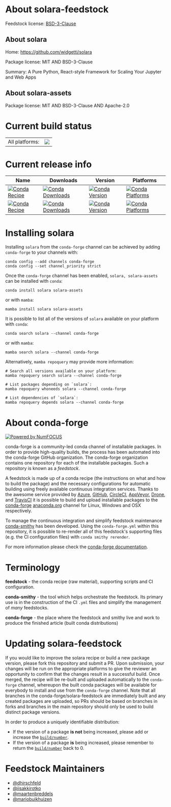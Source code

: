 About solara-feedstock
======================

Feedstock license: [BSD-3-Clause](https://github.com/conda-forge/solara-feedstock/blob/main/LICENSE.txt)


About solara
------------

Home: https://github.com/widgetti/solara

Package license: MIT AND BSD-3-Clause

Summary: A Pure Python, React-style Framework for Scaling Your Jupyter and Web Apps

About solara-assets
-------------------



Package license: MIT AND BSD-3-Clause AND Apache-2.0

Current build status
====================


<table><tr><td>All platforms:</td>
    <td>
      <a href="https://dev.azure.com/conda-forge/feedstock-builds/_build/latest?definitionId=19824&branchName=main">
        <img src="https://dev.azure.com/conda-forge/feedstock-builds/_apis/build/status/solara-feedstock?branchName=main">
      </a>
    </td>
  </tr>
</table>

Current release info
====================

| Name | Downloads | Version | Platforms |
| --- | --- | --- | --- |
| [![Conda Recipe](https://img.shields.io/badge/recipe-solara-green.svg)](https://anaconda.org/conda-forge/solara) | [![Conda Downloads](https://img.shields.io/conda/dn/conda-forge/solara.svg)](https://anaconda.org/conda-forge/solara) | [![Conda Version](https://img.shields.io/conda/vn/conda-forge/solara.svg)](https://anaconda.org/conda-forge/solara) | [![Conda Platforms](https://img.shields.io/conda/pn/conda-forge/solara.svg)](https://anaconda.org/conda-forge/solara) |
| [![Conda Recipe](https://img.shields.io/badge/recipe-solara--assets-green.svg)](https://anaconda.org/conda-forge/solara-assets) | [![Conda Downloads](https://img.shields.io/conda/dn/conda-forge/solara-assets.svg)](https://anaconda.org/conda-forge/solara-assets) | [![Conda Version](https://img.shields.io/conda/vn/conda-forge/solara-assets.svg)](https://anaconda.org/conda-forge/solara-assets) | [![Conda Platforms](https://img.shields.io/conda/pn/conda-forge/solara-assets.svg)](https://anaconda.org/conda-forge/solara-assets) |

Installing solara
=================

Installing `solara` from the `conda-forge` channel can be achieved by adding `conda-forge` to your channels with:

```
conda config --add channels conda-forge
conda config --set channel_priority strict
```

Once the `conda-forge` channel has been enabled, `solara, solara-assets` can be installed with `conda`:

```
conda install solara solara-assets
```

or with `mamba`:

```
mamba install solara solara-assets
```

It is possible to list all of the versions of `solara` available on your platform with `conda`:

```
conda search solara --channel conda-forge
```

or with `mamba`:

```
mamba search solara --channel conda-forge
```

Alternatively, `mamba repoquery` may provide more information:

```
# Search all versions available on your platform:
mamba repoquery search solara --channel conda-forge

# List packages depending on `solara`:
mamba repoquery whoneeds solara --channel conda-forge

# List dependencies of `solara`:
mamba repoquery depends solara --channel conda-forge
```


About conda-forge
=================

[![Powered by
NumFOCUS](https://img.shields.io/badge/powered%20by-NumFOCUS-orange.svg?style=flat&colorA=E1523D&colorB=007D8A)](https://numfocus.org)

conda-forge is a community-led conda channel of installable packages.
In order to provide high-quality builds, the process has been automated into the
conda-forge GitHub organization. The conda-forge organization contains one repository
for each of the installable packages. Such a repository is known as a *feedstock*.

A feedstock is made up of a conda recipe (the instructions on what and how to build
the package) and the necessary configurations for automatic building using freely
available continuous integration services. Thanks to the awesome service provided by
[Azure](https://azure.microsoft.com/en-us/services/devops/), [GitHub](https://github.com/),
[CircleCI](https://circleci.com/), [AppVeyor](https://www.appveyor.com/),
[Drone](https://cloud.drone.io/welcome), and [TravisCI](https://travis-ci.com/)
it is possible to build and upload installable packages to the
[conda-forge](https://anaconda.org/conda-forge) [anaconda.org](https://anaconda.org/)
channel for Linux, Windows and OSX respectively.

To manage the continuous integration and simplify feedstock maintenance
[conda-smithy](https://github.com/conda-forge/conda-smithy) has been developed.
Using the ``conda-forge.yml`` within this repository, it is possible to re-render all of
this feedstock's supporting files (e.g. the CI configuration files) with ``conda smithy rerender``.

For more information please check the [conda-forge documentation](https://conda-forge.org/docs/).

Terminology
===========

**feedstock** - the conda recipe (raw material), supporting scripts and CI configuration.

**conda-smithy** - the tool which helps orchestrate the feedstock.
                   Its primary use is in the construction of the CI ``.yml`` files
                   and simplify the management of *many* feedstocks.

**conda-forge** - the place where the feedstock and smithy live and work to
                  produce the finished article (built conda distributions)


Updating solara-feedstock
=========================

If you would like to improve the solara recipe or build a new
package version, please fork this repository and submit a PR. Upon submission,
your changes will be run on the appropriate platforms to give the reviewer an
opportunity to confirm that the changes result in a successful build. Once
merged, the recipe will be re-built and uploaded automatically to the
`conda-forge` channel, whereupon the built conda packages will be available for
everybody to install and use from the `conda-forge` channel.
Note that all branches in the conda-forge/solara-feedstock are
immediately built and any created packages are uploaded, so PRs should be based
on branches in forks and branches in the main repository should only be used to
build distinct package versions.

In order to produce a uniquely identifiable distribution:
 * If the version of a package **is not** being increased, please add or increase
   the [``build/number``](https://docs.conda.io/projects/conda-build/en/latest/resources/define-metadata.html#build-number-and-string).
 * If the version of a package **is** being increased, please remember to return
   the [``build/number``](https://docs.conda.io/projects/conda-build/en/latest/resources/define-metadata.html#build-number-and-string)
   back to 0.

Feedstock Maintainers
=====================

* [@dhirschfeld](https://github.com/dhirschfeld/)
* [@iisakkirotko](https://github.com/iisakkirotko/)
* [@maartenbreddels](https://github.com/maartenbreddels/)
* [@mariobuikhuizen](https://github.com/mariobuikhuizen/)

